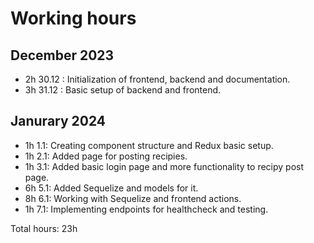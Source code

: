 # Working hours

## December 2023
- 2h 30.12 : Initialization of frontend, backend and documentation.
- 3h 31.12 : Basic setup of backend and frontend.

## Janurary 2024
- 1h 1.1: Creating component structure and Redux basic setup.
- 1h 2.1: Added page for posting recipies.
- 1h 3.1: Added basic login page and more functionality to recipy post page.
- 6h 5.1: Added Sequelize and models for it.
- 8h 6.1: Working with Sequelize and frontend actions.
- 1h 7.1: Implementing endpoints for healthcheck and testing.

Total hours: 23h